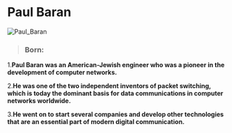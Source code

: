 # Paul Baran 
>
  ![Paul_Baran](https://github.com/user-attachments/assets/b214a9c8-da97-40e8-9342-76e27ac7d499)
> ### Born:
1.**Paul Baran was an American-Jewish engineer who was a pioneer in the development of computer networks.**
> 
2.**He was one of the two independent inventors of packet switching, which is today the dominant basis for data communications in computer networks worldwide.**
>
3.**He went on to start several companies and develop other technologies that are an essential part of modern digital communication.**
